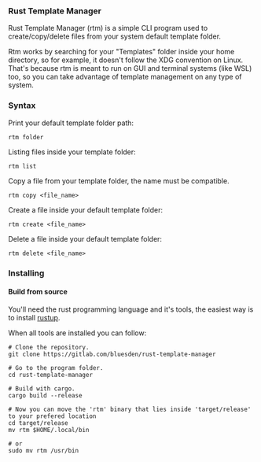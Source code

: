 ### Rust Template Manager

Rust Template Manager (rtm) is a simple CLI program used to create/copy/delete files from your system default template folder.

Rtm works by searching for your "Templates" folder inside your home directory, so for example, it doesn't follow the XDG 
convention on Linux. That's because rtm is meant to run on GUI and terminal systems (like WSL) too, so you can take
advantage of template management on any type of system.

### Syntax
Print your default template folder path:
```shell
rtm folder
```
Listing files inside your template folder:
```shell
rtm list
```
Copy a file from your template folder, the name must be compatible.
```shell
rtm copy <file_name>
```
Create a file inside your default template folder:
```shell
rtm create <file_name>
```
Delete a file inside your default template folder:
```shell
rtm delete <file_name>
```

### Installing
#### Build from source
You'll need the rust programming language and it's tools, the easiest way is to install [rustup](https://www.rust-lang.org/tools/install).

When all tools are installed you can follow:
```shell
# Clone the repository.
git clone https://gitlab.com/bluesden/rust-template-manager

# Go to the program folder.
cd rust-template-manager

# Build with cargo.
cargo build --release

# Now you can move the 'rtm' binary that lies inside 'target/release' to your prefered location
cd target/release
mv rtm $HOME/.local/bin

# or
sudo mv rtm /usr/bin
```